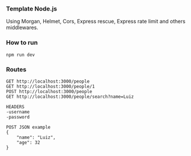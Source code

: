 ### Template Node.js

Using Morgan, Helmet, Cors, Express rescue, Express rate limit and others middlewares.

### How to run

```
npm run dev
```

### Routes

```
GET http://localhost:3000/people
GET http://localhost:3000/people/1
POST http://localhost:3000/people
GET http://localhost:3000/people/search?name=Luiz

HEADERS
-username
-password

POST JSON example
{
    "name": "Luiz",
    "age": 32
}

```
